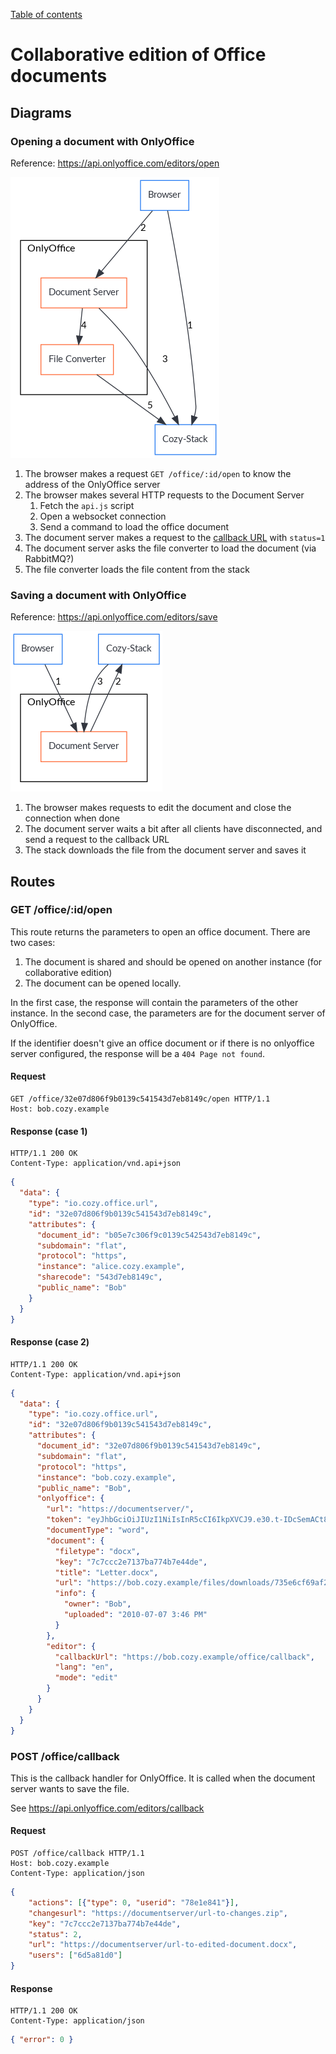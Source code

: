 [Table of contents](README.md#table-of-contents)

# Collaborative edition of Office documents

## Diagrams

### Opening a document with OnlyOffice

Reference: https://api.onlyoffice.com/editors/open

![Opening a document with OnlyOffice](diagrams/onlyoffice-open.png)

1. The browser makes a request `GET /office/:id/open` to know the address of the OnlyOffice server
2. The browser makes several HTTP requests to the Document Server
    1. Fetch the `api.js` script
    2. Open a websocket connection
    3. Send a command to load the office document
3. The document server makes a request to the [callback URL](https://api.onlyoffice.com/editors/callback#status-1) with `status=1`
4. The document server asks the file converter to load the document (via RabbitMQ?)
5. The file converter loads the file content from the stack

### Saving a document with OnlyOffice

Reference: https://api.onlyoffice.com/editors/save

![Saving a document with OnlyOffice](diagrams/onlyoffice-save.png)

1. The browser makes requests to edit the document and close the connection when done
2. The document server waits a bit after all clients have disconnected, and send a request to the callback URL
3. The stack downloads the file from the document server and saves it

## Routes

### GET /office/:id/open

This route returns the parameters to open an office document. There are two
cases:

1. The document is shared and should be opened on another instance (for
   collaborative edition)
2. The document can be opened locally.

In the first case, the response will contain the parameters of the other
instance. In the second case, the parameters are for the document server of
OnlyOffice.

If the identifier doesn't give an office document or if there is no onlyoffice
server configured, the response will be a `404 Page not found`.

#### Request

```http
GET /office/32e07d806f9b0139c541543d7eb8149c/open HTTP/1.1
Host: bob.cozy.example
```

#### Response (case 1)

```http
HTTP/1.1 200 OK
Content-Type: application/vnd.api+json
```

```json
{
  "data": {
    "type": "io.cozy.office.url",
    "id": "32e07d806f9b0139c541543d7eb8149c",
    "attributes": {
      "document_id": "b05e7c306f9c0139c542543d7eb8149c",
      "subdomain": "flat",
      "protocol": "https",
      "instance": "alice.cozy.example",
      "sharecode": "543d7eb8149c",
      "public_name": "Bob"
    }
  }
}
```

#### Response (case 2)

```http
HTTP/1.1 200 OK
Content-Type: application/vnd.api+json
```

```json
{
  "data": {
    "type": "io.cozy.office.url",
    "id": "32e07d806f9b0139c541543d7eb8149c",
    "attributes": {
      "document_id": "32e07d806f9b0139c541543d7eb8149c",
      "subdomain": "flat",
      "protocol": "https",
      "instance": "bob.cozy.example",
      "public_name": "Bob",
      "onlyoffice": {
        "url": "https://documentserver/",
        "token": "eyJhbGciOiJIUzI1NiIsInR5cCI6IkpXVCJ9.e30.t-IDcSemACt8x4iTMCda8Yhe3iZaWbvV5XKSTbuAn0M",
        "documentType": "word",
        "document": {
          "filetype": "docx",
          "key": "7c7ccc2e7137ba774b7e44de",
          "title": "Letter.docx",
          "url": "https://bob.cozy.example/files/downloads/735e6cf69af2db82/Letter.docx?Dl=1",
          "info": {
            "owner": "Bob",
            "uploaded": "2010-07-07 3:46 PM"
          }
        },
        "editor": {
          "callbackUrl": "https://bob.cozy.example/office/callback",
          "lang": "en",
          "mode": "edit"
        }
      }
    }
  }
}
```

### POST /office/callback

This is the callback handler for OnlyOffice. It is called when the document
server wants to save the file.

See https://api.onlyoffice.com/editors/callback

#### Request

```http
POST /office/callback HTTP/1.1
Host: bob.cozy.example
Content-Type: application/json
```

```json
{
    "actions": [{"type": 0, "userid": "78e1e841"}],
    "changesurl": "https://documentserver/url-to-changes.zip",
    "key": "7c7ccc2e7137ba774b7e44de",
    "status": 2,
    "url": "https://documentserver/url-to-edited-document.docx",
    "users": ["6d5a81d0"]
}
```

#### Response

```http
HTTP/1.1 200 OK
Content-Type: application/json
```

```json
{ "error": 0 }
```
